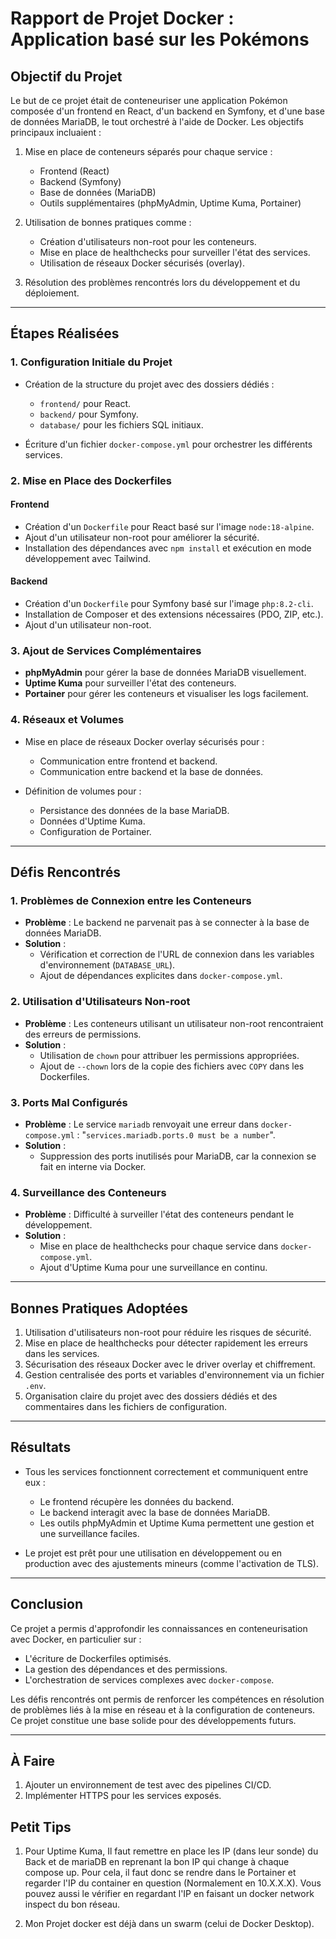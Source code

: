 # Rapport de Projet Docker : Application basé sur les Pokémons

## Objectif du Projet
Le but de ce projet était de conteneuriser une application Pokémon composée d'un frontend en React, d'un backend en Symfony, et d'une base de données MariaDB, le tout orchestré à l'aide de Docker. Les objectifs principaux incluaient :

1. Mise en place de conteneurs séparés pour chaque service :
   - Frontend (React)
   - Backend (Symfony)
   - Base de données (MariaDB)
   - Outils supplémentaires (phpMyAdmin, Uptime Kuma, Portainer)

2. Utilisation de bonnes pratiques comme :
   - Création d'utilisateurs non-root pour les conteneurs.
   - Mise en place de healthchecks pour surveiller l'état des services.
   - Utilisation de réseaux Docker sécurisés (overlay).

3. Résolution des problèmes rencontrés lors du développement et du déploiement.

---

## Étapes Réalisées

### 1. **Configuration Initiale du Projet**

- Création de la structure du projet avec des dossiers dédiés :
  - `frontend/` pour React.
  - `backend/` pour Symfony.
  - `database/` pour les fichiers SQL initiaux.

- Écriture d'un fichier `docker-compose.yml` pour orchestrer les différents services.

### 2. **Mise en Place des Dockerfiles**

#### Frontend
- Création d'un `Dockerfile` pour React basé sur l'image `node:18-alpine`.
- Ajout d'un utilisateur non-root pour améliorer la sécurité.
- Installation des dépendances avec `npm install` et exécution en mode développement avec Tailwind.

#### Backend
- Création d'un `Dockerfile` pour Symfony basé sur l'image `php:8.2-cli`.
- Installation de Composer et des extensions nécessaires (PDO, ZIP, etc.).
- Ajout d'un utilisateur non-root.

### 3. **Ajout de Services Complémentaires**
- **phpMyAdmin** pour gérer la base de données MariaDB visuellement.
- **Uptime Kuma** pour surveiller l'état des conteneurs.
- **Portainer** pour gérer les conteneurs et visualiser les logs facilement.

### 4. **Réseaux et Volumes**
- Mise en place de réseaux Docker overlay sécurisés pour :
  - Communication entre frontend et backend.
  - Communication entre backend et la base de données.

- Définition de volumes pour :
  - Persistance des données de la base MariaDB.
  - Données d'Uptime Kuma.
  - Configuration de Portainer.

---

## Défis Rencontrés

### 1. **Problèmes de Connexion entre les Conteneurs**
- **Problème** : Le backend ne parvenait pas à se connecter à la base de données MariaDB.
- **Solution** :
  - Vérification et correction de l'URL de connexion dans les variables d'environnement (`DATABASE_URL`).
  - Ajout de dépendances explicites dans `docker-compose.yml`.

### 2. **Utilisation d'Utilisateurs Non-root**
- **Problème** : Les conteneurs utilisant un utilisateur non-root rencontraient des erreurs de permissions.
- **Solution** :
  - Utilisation de `chown` pour attribuer les permissions appropriées.
  - Ajout de `--chown` lors de la copie des fichiers avec `COPY` dans les Dockerfiles.

### 3. **Ports Mal Configurés**
- **Problème** : Le service `mariadb` renvoyait une erreur dans `docker-compose.yml` : "`services.mariadb.ports.0 must be a number`".
- **Solution** :
  - Suppression des ports inutilisés pour MariaDB, car la connexion se fait en interne via Docker.

### 4. **Surveillance des Conteneurs**
- **Problème** : Difficulté à surveiller l'état des conteneurs pendant le développement.
- **Solution** :
  - Mise en place de healthchecks pour chaque service dans `docker-compose.yml`.
  - Ajout d'Uptime Kuma pour une surveillance en continu.

---

## Bonnes Pratiques Adoptées

1. Utilisation d'utilisateurs non-root pour réduire les risques de sécurité.
2. Mise en place de healthchecks pour détecter rapidement les erreurs dans les services.
3. Sécurisation des réseaux Docker avec le driver overlay et chiffrement.
4. Gestion centralisée des ports et variables d'environnement via un fichier `.env`.
5. Organisation claire du projet avec des dossiers dédiés et des commentaires dans les fichiers de configuration.

---

## Résultats

- Tous les services fonctionnent correctement et communiquent entre eux :
  - Le frontend récupère les données du backend.
  - Le backend interagit avec la base de données MariaDB.
  - Les outils phpMyAdmin et Uptime Kuma permettent une gestion et une surveillance faciles.

- Le projet est prêt pour une utilisation en développement ou en production avec des ajustements mineurs (comme l'activation de TLS).

---

## Conclusion
Ce projet a permis d'approfondir les connaissances en conteneurisation avec Docker, en particulier sur :
- L'écriture de Dockerfiles optimisés.
- La gestion des dépendances et des permissions.
- L'orchestration de services complexes avec `docker-compose`.

Les défis rencontrés ont permis de renforcer les compétences en résolution de problèmes liés à la mise en réseau et à la configuration de conteneurs. Ce projet constitue une base solide pour des développements futurs.

---

## À Faire
1. Ajouter un environnement de test avec des pipelines CI/CD.
2. Implémenter HTTPS pour les services exposés.

## Petit Tips
1. Pour Uptime Kuma, Il faut remettre en place les IP (dans leur sonde) du Back et de mariaDB en reprenant la bon IP qui change à chaque compose up. Pour cela, il faut donc se rendre dans le Portainer et regarder l'IP du container en question (Normalement en 10.X.X.X). Vous pouvez aussi le vérifier en regardant l'IP en faisant un docker network inspect du bon réseau.

2. Mon Projet docker est déjà dans un swarm (celui de Docker Desktop).
